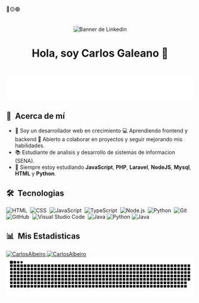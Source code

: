 <div>
🔴🟡🟢
<br>
<br>
</div>

<div align="center">

![Banner de Linkedin](https://github.com/CarlosAlbeiro/CarlosAlbeiro/assets/99480165/1c6c1228-cc6a-4d39-ad66-c76e8a5d14d6)

</div>


<div align="center">
<h1 align="center">Hola, soy Carlos Galeano 👋</h1>
  <h1 align="center">
  <img src="https://github.com/CarlosAlbeiro/CarlosAlbeiro/blob/254c24d1468dc8e107d95812480e4888b1fe8234/name.svg" alt="Marton Lederer" />
</h1>
</div>

  ## 🧭 &nbsp;Acerca de mí
  
  - 👋 Soy un desarrollador web en crecimiento 💻 Aprendiendo frontend y backend 🌱 Abierto a colaborar en proyectos y           seguir mejorando mis habilidades.
  - 📚 Estudiante de analisis y desarrollo de sistemas de informacion (SENA).
  - 🌱 Siempre estoy estudiando **JavaScript**, **PHP**, **Laravel**, **NodeJS**, **Mysql**, **HTML** y **Python**.

  ## 🛠️ &nbsp;Tecnologias

  ![HTML](https://img.shields.io/badge/-HTML-0D1117?style=flat&logo=HTML5)&nbsp;
  ![CSS](https://img.shields.io/badge/-CSS-0D1117?style=flat&logo=CSS3&logoColor=1572B6)&nbsp;
  ![JavaScript](https://img.shields.io/badge/-JavaScript-0D1117?style=flat&logo=javascript)&nbsp;
  ![TypeScript](https://img.shields.io/badge/-TypeScript-0D1117?style=flat&logo=typescript)&nbsp;
  ![Node.js](https://img.shields.io/badge/-Node.js-0D1117?style=flat&logo=node.js)&nbsp;
  ![Python](https://img.shields.io/badge/-Python-0D1117?style=flat&logo=python)&nbsp;
  ![Git](https://img.shields.io/badge/-Git-0D1117?style=flat&logo=git)&nbsp;
  ![GitHub](https://img.shields.io/badge/-GitHub-0D1117?style=flat&logo=github)&nbsp;
  ![Visual Studio Code](https://img.shields.io/badge/-VS%20Code-0D1117?style=flat&logo=visual-studio-code&logoColor=007ACC)&nbsp;
  ![Java](https://img.shields.io/badge/-Java-007396?style=flat&logo=java&logoColor=white)
  ![Python](https://img.shields.io/badge/-Python-3776AB?style=flat&logo=python&logoColor=white)
  ![Java](https://img.shields.io/badge/-Java-007396?style=flat&logo=java&logoColor=white)




</div>

  ## 📊 &nbsp;Mis Estadisticas
  <a href="https://github.com/CarlosAlbeiro">
    <img width=450 height=170 align="center" alt="CarlosAlbeiro" src="https://github-readme-stats.vercel.app/api?username=CarlosAlbeiro&theme=midnight-purple&show_icons=true&bg_color=0D1117&hide_border=true&count_private=true" />
  </a>
  <a href="https://github.com/CarlosAlbeiro">
    <img align="center" alt="CarlosAlbeiro" src="https://github-readme-stats.vercel.app/api/top-langs/?username=CarlosAlbeiro&theme=midnight-purple&layout=compact&bg_color=0D1117&hide_border=true&count_private=true" />
  </a>
</div>

<!--- snake -->
<div align="center">
  <img src="https://github.com/NicolasRios20/NicolasRios20/blob/main/resources/grid-snake.svg" alt="snake" />
</div>


